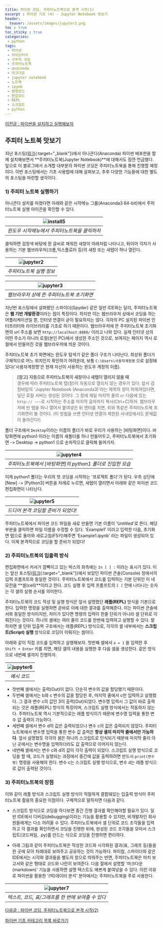 ```yaml
---
title: 파이썬 코딩, 주피터노트북으로 본격 시작(1)
excerpt : 파이썬 기초 (4) - Jupyter Notebook 맛보기
header:
  teaser: /assets/images/jupyter3.png 
toc : true
toc_sticky : true
categories: 
 - python
tags:
 - 파이썬
 - 라이브러리
 - 사무직 코딩
 - 주피터노트북
 - anaconda
 - 마크다운
 - jupyter notebook
 - 노트북
 - ipynb
 - 명령모드
 - 편집모드
 - REPL
 - 스크립트
 - python
---
```

[이전글 : 파이썬을 설치하고 실행해보자 ](/python/python3/)


## 주피터 노트북 맛보기

지난 포스팅([링크](https://maeng-gun.github.io/python/python3/#주피터노트북과-파이참){:target="_blank"})에서 아나콘다(Anaconda)
파이썬 배포판을 함께 설치해보면서 **주피터노트북(Jupyter Notebook)**에 대해서도 잠깐 언급했다. 
앞으로 이 블로그에서 소개할 대부분의 파이썬 코딩은 주피터노트북을 통해 진행할 예정이다. 
이번 포스팅에서는 기초 사용법에 대해 살펴보고, 추후 다양한 기능들에 대한
별도의 포스팅을 마련할 생각이다.

### 1) 주피터 노트북 실행하기

아나콘다 설치를 마쳤다면 아래와 같은 시작메뉴 그룹(Anaconda3 64-bit)에서 주피터노트북 실행 아이콘을 확인할 수 있다.

|![install5](/assets/images/install5.png)|
|:---:|
|_윈도우 시작메뉴에서 주피터노트북을 클릭하자_|

클릭하면 검정색 바탕에 흰 글씨로 채워진 새창이 아래처럼 나타나고, 뒤이어 각자가 사용하는 기본 웹브라우저(크롬,익스플로러 등)의 
새창 또는 새탭이 하나 열린다.

|![jupyter2](/assets/images/jupyter2.png)|
|:---:|
|_주피터노트북 실행 정보_|

|![jupyter3](/assets/images/jupyter3.png)|
|:---:|
|_웹브라우저 상에 뜬 주피터노트북 초기화면_|

지난번 포스팅에서 살펴봤던 스파이더(Spyder) 같은 일반 IDE와는 달리, 주피터노트북은 **웹 기반 개발환경**이라는 점이 특징이다.
하지만 이는 웹브라우저 상에서 코딩을 하는 어플리케이션일 뿐, 인터넷 연결이 굳이 필요하지는 않다. 각자의 PC 설치된 
파이썬 인터프리터와 라이브러리를 기초로 하기 때문이다. 웹브라우저에 뜬 주피터노트북 초기화면의 url 주소를 보면 `http://localhost:8888/` 
이라고 나와 있다. 실제 인터넷 상의 어떤 주소가 아니라 로컬(본인 PC)에서 생성한 주소인 것으로, 보여지는 페이지 역시
로컬에서 만들어진 것을 웹브라우저에 띄운 것이다.

주피터노트북 초기 화면에는 윈도우 탐색기 같은 폴더 구조가 나타난다. 최상위 폴더가 구체적으로 어느 위치인지 확인하기 
어려운데, 보통 `C:\Users\사용자계정명` 으로 설정돼있다('사용자계정명'은 현재 자신이 사용하는 윈도우 계정의 이름).     

> **[참고] 자동으로 주피터노트북의 새창이나 새탭이 열리지 않을 때**  
> 경우에 따라 주피터노트북 탭(창)이 자동으로 열리지 않는 경우가 있다. 앞서 검정바탕의 'Jupyter Notebook (Anaconda3)'라는 제목의
> 창이 띄워져있다면, 일단 로컬 서버는 생성된 것이다. 그 창에 제일 마지막 줄의 `or` 다음에 있는 `http:// ~~~`로 시작하는 주소를 
> 마지막 글자까지 복사(Ctrl+C)하자. 웹브라우저에 빈 탭을 하나 열어서 붙여넣은 뒤 엔터를 치면, 위와 똑같은 주피터노트북 초기화면이
> 뜰 것이다. (이 방법을 쓰면 인터넷 연결이 제한된 사내망에서도 문제없이 돌아간다!)
  
폴더 구조에서 `Desktop`이라는 이름의 폴더가 바로 우리가 사용하는 [바탕화면]이다. 바탕화면에 python1 이라는 이름의
새폴더를 하나 만들어두고, 주피터노트북에서 초기화면 -> Desktop -> python1 으로 순차적으로 클릭해 들어가자.

|![jupyter4](/assets/images/jupyter4.png)|
|:---:|
|_주피터노트북에서 [바탕화면]의 python1 폴더로 진입한 모습_|

이제 python1 폴더는 우리의 첫 코딩을 시작하는 '프로젝트 폴더'가 된다. 우측 상단에 [New] -> [Python3] 버튼을
차례로 누르면, 새탭이 열리면서 아래와 같은 파이썬 코드 편집화면이 나타난다.

|![jupyter5](/assets/images/jupyter5.png)|
|:---:|
|_드디어 본격 코딩할 준비가 되었다!_|

주피터노트북에서 파이썬 코드 파일을 새로 만들면 기본 이름이 'Untitled'로 뜬다. 해당 부분을 클릭하면 파일 이름을
수정할 수 있다. 'Example1' 이라고 입력한 다음, 초기화면 탭으로 돌아와 새로고침(F5키)해주면
'Example1.ipynb' 라는 파일이 생성되어 있다. 이제 본격적으로 코딩을 할 준비가 되었다!

### 2) 주피터노트북의 입출력 방식

편집화면에서 커서가 깜빡이고 있는 박스의 좌측에는 `In [ ] :` 이라는 표시가 있다. 이는 앞선 포스팅([링크](https://maeng-gun.github.io/python/python3/#레플repl-방식){:target="_blank"})에서
보았던 파이썬 콘솔(Console) 창에서의 입력 프롬프트와 동일한 것이다. 주피터노트북에서 코드를 입력하는 기본 단위인
이 네모칸을 **셀(cell)**이라고 한다. 코드 실행 후 입력 프롬프트의 `[ ]` 안에 나타나는 숫자는 각 셀의 실행 순서를
의미한다.

주피터노트북의 코드 작성 및 실행 방식은 앞서 설명했던 **레플(REPL)** 방식을 기본으로 한다. 입력한 명령을 실행하면
곧바로 이에 대한 결과를 출력해준다. 이는 파이썬 콘솔에서와 동일한 방식이지만, 차이가 있다면 명령의 입력이 한줄 단위가 아니라
셀 단위로 이뤄진다는 것이다. 하나의 셀에는 여러 줄의 코드를 한번에 입력하고 실행할 수 있다. 말하자면 셀 단위 입출력
구조에서는 레플(REPL) 방식으로, 각각의 셀 내부에서는 **스크립트(Script) 실행** 방식으로 코딩이 이뤄지는 셈이다.

아래와 같이 직접 코드를 입력하고 실행해보자. 첫번째 셀에서 `a = 1` 을 입력한 후 `Shift + Enter` 키를 치면, 해당
셀의 내용을 실행한 후 다음 셀을 생성한다. 같은 방식으로 네번째 셀까지 진행하자. 

|![jupyter6](/assets/images/jupyter6.png)|
|:---:|
|_예시 코드_|

* 첫번째 셀에서는 출력(Out)이 없다. 단순히 변수의 값을 할당했기 때문이다.   
* 두번째 셀에서는 b와 c 변수의 값을 할당한 후, 마지막 줄에서 c만 입력하고 실행했다. 그 결과 변수 c의 값인 3이
  출력(Out)되었다. 변수명 입력시 그 값이 바로 출력되는 것은 레플(REPL) 방식의 특징이며, 스크립트 실행 방식에서는
  작동하지 않는다. 주피터노트북 역시 기본적으로는 레플 방식이기 때문에 변수명 입력을 통한 변수 값 출력이 가능하다.
* 세번째 셀에서 변수 d의 값은 출력되었으나 변수 c의 값은 출력되지 않았다. 주피터노트북에서 변수명 입력을 통한 변수 값 출력은 
  **항상 셀의 마지막 줄에서만 가능하다**. 앞서 설명했듯 각각의 셀은 하나의 스크립트로 인식되기 때문에 마지막 줄이 
  아닌 곳에서는 변수명을 입력하더라도 값 출력으로 이어지지 않는다.
* 네번째 셀에서는 변수 c와 d의 값이 각각 출력이 되었다. 스크립트 실행 방식으로 코딩을 할 때, 코드가 실행되는 과정에서 
  중간에 값을 출력하려면 반드시 `print(변수명)` 명령을 사용해야 한다. 변수 c는 스크립트 실행 방식으로, 변수 d는
  레플 방식으로 값이 출력된 것이다.

### 3) 주피터노트북의 장점  
이와 같이 레플 방식과 스크립트 실행 방식이 적절하게 결합돼있는 입출력 방식이 주피터노트북 활용의 중요한 이점이다. 
구체적으로 말하자면 다음과 같다.
* 스크립트 방식으로 코딩을 하다보면 중간 진행 결과를 확인해야할 필요가 있다. 일반 IDE에서 디버깅(debugging)이라는 기능을 활용할 
수 있지만, 비개발자인 회사원들에게는 다소 어려울 수 있다. 주피터노트북에서 셀 단위로 코드 조각들을 입력하고 각 결과를 확인하면서 
  코딩을 진행한 뒤에, 완성된 코드 조각들을 모아서 스크립트(코드파일, .py)를 만드는 식으로 코딩을 진행하면 편리하다.
  

* 아래 그림과 같이 주피터노트북은 작성한 코드와 시각화된 결과(표, 그래프 등)들을 한 곳에 모아 차례대로 보여주고 
공유하는 것이 가능하다. 파이참, 스파이더와 같은 IDE에서는 시각화 결과들을 별도의 창으로 띄워주는 반면, 주피터노트북은
마치 보고서와 같은 형태로 코드와 나란히 보여준다. 다음 절에서 설명할 '마크다운(markdown)' 기능을 사용하면 설명 텍스트도
  예쁘게 붙여넣을 수 있다. 이런 이유로 파이썬을 활용한 '(빅)데이터 분석' 분야에서는 주피터노트북을 주로 사용한다. 
  
|![jupyter7](/assets/images/jupyter7.png)|
|:---:|
|_텍스트, 코드, 표/그래프를 한 번에 보여줄 수 있다_|

  
[다음글 : 파이썬 코딩, 주피터노트북으로 본격 시작(2)](/python/python5/)

[파이썬 기초 카테고리 목록 바로가기](python)   